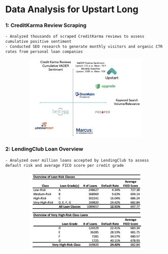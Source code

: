 # Data Analysis for Upstart Long
### 1: CreditKarma Review Scraping
    - Analyzed thousands of scraped CreditKarma reviews to assess cumulative positive sentiment
    - Conducted SEO research to generate monthly visitors and organic CTR rates from personal loan companies  

<p align="center">
  <img src="./images/sentiment_graph.png" width="350" title="Lending Club Loan Overview">
</p>
   
### 2: LendingClub Loan Overview  
    - Analyzed over million loans accepted by LendingClub to assess default risk and average FICO score per credit grade  

<p align="center">
  <img src="./images/lc_loans.png" width="350" title="Lending Club Loan Overview">
</p>
